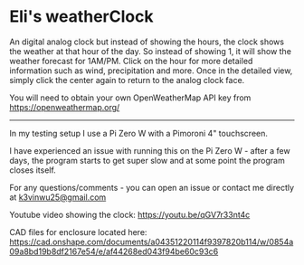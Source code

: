 # Eli's weatherClock #

An digital analog clock but instead of showing the hours, the clock shows the weather at that hour of the day. So instead of showing 1, it will show the weather forecast for 1AM/PM. Click on the hour for more detailed information such as wind, precipitation and more. Once in the detailed view, simply click the center again to return to the analog clock face.

You will need to obtain your own OpenWeatherMap API key from https://openweathermap.org/

---

In my testing setup I use a Pi Zero W with a Pimoroni 4" touchscreen.

I have experienced an issue with running this on the Pi Zero W - after a few days, the program starts to get super slow and at some point the program closes itself.

For any questions/comments - you can open an issue or contact me directly at k3vinwu25@gmail.com 

Youtube video showing the clock: https://youtu.be/qGV7r33nt4c

CAD files for enclosure located here: https://cad.onshape.com/documents/a04351220114f9397820b114/w/0854a09a8bd19b8df2167e54/e/af44268ed043f94be60c93c6

